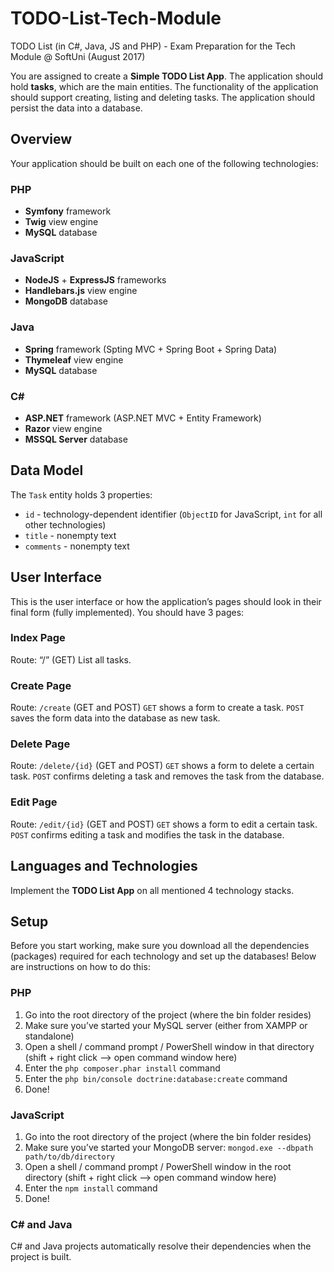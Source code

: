 # TODO-List-Tech-Module
TODO List (in C#, Java, JS and PHP) - Exam Preparation for the Tech Module @ SoftUni (August 2017)

You are assigned to create a **Simple TODO List App**. The application should hold **tasks**, which are the main entities.
The functionality of the application should support creating, listing and deleting tasks. The application should persist the data into a database.

## Overview
Your application should be built on each one of the following technologies:

### PHP
* **Symfony** framework
* **Twig** view engine
* **MySQL** database

### JavaScript
* **NodeJS** + **ExpressJS** frameworks
* **Handlebars.js** view engine
* **MongoDB** database

### Java
* **Spring** framework (Spting MVC + Spring Boot + Spring Data)
* **Thymeleaf** view engine
* **MySQL** database

### C#
* **ASP.NET** framework (ASP.NET MVC + Entity Framework)
* **Razor** view engine
* **MSSQL Server** database

## Data Model
The `Task` entity holds 3 properties:
* `id` - technology-dependent identifier (`ObjectID` for JavaScript, `int` for all other technologies)
* `title` - nonempty text
* `comments` - nonempty text

## User Interface
This is the user interface or how the application’s pages should look in their final form (fully implemented). You should have 3 pages:

### Index Page
Route: “/” (GET)
List all tasks.
 
### Create Page
Route: `/create` (GET and POST)
`GET` shows a form to create a task. `POST` saves the form data into the database as new task.
 
### Delete Page
Route: `/delete/{id}` (GET and POST)
`GET` shows a form to delete a certain task. `POST` confirms deleting a task and removes the task from the database.

### Edit Page
Route: `/edit/{id}` (GET and POST)
`GET` shows a form to edit a certain task. `POST` confirms editing a task and modifies the task in the database.
 
## Languages and Technologies
Implement the **TODO List App** on all mentioned 4 technology stacks.

## Setup
Before you start working, make sure you download all the dependencies (packages) required for each technology and set up the databases! Below are instructions on how to do this:

### PHP
1. Go into the root directory of the project (where the bin folder resides)
2. Make sure you’ve started your MySQL server (either from XAMPP or standalone)
3. Open a shell / command prompt / PowerShell window in that directory (shift + right click --> open command window here)
4. Enter the `php composer.phar install` command
5. Enter the `php bin/console doctrine:database:create` command
6. Done!

### JavaScript
1. Go into the root directory of the project (where the bin folder resides)
2. Make sure you’ve started your MongoDB server: `mongod.exe --dbpath path/to/db/directory`
3. Open a shell / command prompt / PowerShell window in the root directory (shift + right click --> open command window here)
4. Enter the `npm install` command
5. Done!

### C# and Java
C# and Java projects automatically resolve their dependencies when the project is built.
